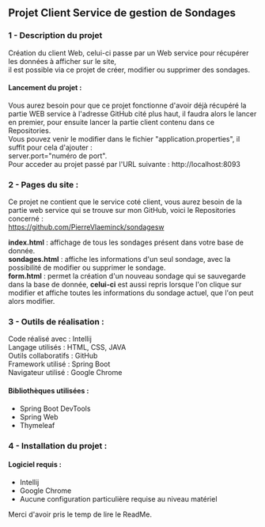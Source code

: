 ## Projet Client Service de gestion de Sondages

### 1 - Description du projet

Création du client Web, celui-ci passe par un Web service pour récupérer les données à afficher sur le site,  
il est possible via ce projet de créer, modifier ou supprimer des sondages.

#### Lancement du projet :
Vous aurez besoin pour que ce projet fonctionne d'avoir déjà récupéré la partie WEB service à l'adresse GitHub cité plus haut,
il faudra alors le lancer en premier, pour ensuite lancer la partie client contenu dans ce Repositories.  
Vous pouvez venir le modifier dans le fichier "application.properties", il suffit pour cela d'ajouter :  
server.port="numéro de port".  
Pour acceder au projet passé par l'URL suivante : http://localhost:8093

### 2 - Pages du site :
Ce projet ne contient que le service coté client, vous aurez besoin de la partie web service qui se trouve sur mon GitHub,
voici le Repositories concerné :  
https://github.com/PierreVlaeminck/sondagesw

**index.html** : affichage de tous les sondages présent dans votre base de donnée.  
**sondages.html** : affiche les informations d'un seul sondage, avec la possibilité de modifier ou supprimer le sondage.  
**form.html** : permet la création d'un nouveau sondage qui se sauvegarde dans la base de donnée, 
**celui-ci** est aussi repris lorsque l'on clique sur modifier et affiche toutes les informations du sondage actuel,
que l'on peut alors modifier.

### 3 - Outils de réalisation :
Code réalisé avec : Intellij  
Langage utilisés : HTML, CSS, JAVA  
Outils collaboratifs : GitHub  
Framework utilisé : Spring Boot  
Navigateur utilisé : Google Chrome

#### Bibliothèques utilisées :
- Spring Boot DevTools
- Spring Web
- Thymeleaf

### 4 - Installation du projet :
 
#### Logiciel requis :  
- Intellij
- Google Chrome
- Aucune configuration particulière requise au niveau matériel
  
Merci d'avoir pris le temp de lire le ReadMe.